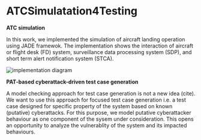 # ATCSimulatation4Testing
**ATC simulation**

In this work, we implemented the simulation of aircraft landing operation using JADE framewok. The implementation shows the interaction of aircraft or flight desk (FD) system, surveillance data processing system (SDP), and short term alert notification system (STCA). 

![implementation diagram](https://github.com/zele-git/ATCSimulation4Testing/blob/master/imp_diagram.png)

**PAT-based cyberattack-driven test case generation** 

A model checking approach for test case generation is not a new idea (cite). We want to use this approach for focused test case generation i.e. a test case designed for specific property of the system based on known (putative) cyberattacks. For this purpose, we model putative cyberattacker behaviour as one component of the sysem under consideration. This opens an opportunity to analyze the vulnerablity of the system and its impacted behaviours.  
